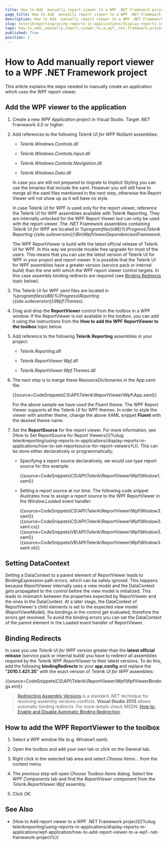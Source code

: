 ```yaml
---
title: How to Add  manually report viewer to a WPF .NET Framework project
page_title: How to Add  manually report viewer to a WPF .NET Framework project 
description: How to Add  manually report viewer to a WPF .NET Framework project
slug: telerikreporting/using-reports-in-applications/display-reports-in-applications/wpf-application/how-to-add--manually-report-viewer-to-a-wpf-.net-framework-project
tags: how,to,add,,manually,report,viewer,to,a,wpf,.net,framework,project
published: True
position: 3
---
```


# How to Add  manually report viewer to a WPF .NET Framework project

This article explains the steps needed to manually create an application which uses the WPF report viewer. 

## Add the WPF viewer to the application

1. Create a new *WPF Application* project in Visual Studio. Target .NET Framework 4.0 or higher. 

1. Add references to the following *Telerik UI for WPF* NoXaml assemblies: 

	+ *Telerik.Windows.Controls.dll* 

	+ *Telerik.Windows.Controls.Input.dll* 

	+ *Telerik.Windows.Controls.Navigation.dll* 

	+ *Telerik.Windows.Data.dll* 
    
	In case you are still not prepared to migrate to Implicit Styling you can use the binaries that include the xaml. However you will still have to merge all the xaml files mentioned in the next step, otherwise the Report Viewer will not show up as it will have no style. 
	
	In case Telerik UI for WPF is used only for the report viewer, reference the Telerik UI for WPF assemblies available with Telerik Reporting. They are internally unlocked for the WPF Report Viewer but can only be used with the report viewer. The .NET Framework assemblies containing *Telerik UI for WPF* are located in _%programfiles(x86)%\Progress\Telerik Reporting {{site.suiteversion}}\Bin\WpfViewerDependencies\Framework_.
	
	The WPF ReportViewer is build with the latest official release of Telerik UI for WPF. In this way we provide trouble free upgrade for most of the users. This means that you can use the latest version of Telerik UI for WPF in your project and report viewer. It is possible that the Telerik UI for WPF assemblies have a greater version (service pack or internal build) than the one with which the WPF report viewer control targets. In this case assembly binding redirects are required (see [Binding Redirects](#binding-redirects) topic below). 

1. The Telerik UI for WPF xaml files are located in _%programfiles(x86)%\Progress\Reporting {{site.suiteversion}}\Wpf\Themes)_. 

1. Drag and drop the __ReportViewer__ control from the toolbox in a WPF window. If the ReportViewer is not available in the toolbox, you can add it using the instructions from the __How to add the WPF ReportViewer to the toolbox__ topic below. 

1. Add reference to the following __Telerik.Reporting__ assemblies in your project: 

	+ *Telerik.Reporting.dll* 

	+ *Telerik.ReportViewer.Wpf.dll* 

	+ *Telerik.ReportViewer.Wpf.Themes.dll* 

1. The next step is to merge these ResourceDictionaries in the App.xaml file: 

	{{source=CodeSnippets\CS\API\Telerik\ReportViewer\Wpf\App.xaml}}

	For the above sample we have used the Fluent theme. The WPF Report Viewer supports all the Telerik UI for WPF themes. In order to style the viewer with another theme, change the above XAML snippet __Fluent__ with the desired theme name. 

1. Set the __ReportSource__ for the report viewer. For more information, see [How to Set ReportSource for Report Viewers]({%slug telerikreporting/using-reports-in-applications/display-reports-in-applications/how-to-set-reportsource-for-report-viewers%}). This can be done either declaratively or programmatically: 

	+ Specifying a report source declaratively, we would use type report source for this example: 

		{{source=CodeSnippets\CS\API\Telerik\ReportViewer\Wpf\Window1.xaml}}

	+ Setting a report source at run time. The following code snippet illustrates how to assign a report source to the WPF ReportViewer in the *Window.Loaded* event handler: 

		{{source=CodeSnippets\CS\API\Telerik\ReportViewer\Wpf\Window3.xaml}}
		{{source=CodeSnippets\CS\API\Telerik\ReportViewer\Wpf\Window3.xaml.cs}}
		{{source=CodeSnippets\VB\API\Telerik\ReportViewer\Wpf\Window3.xaml}}
		{{source=CodeSnippets\VB\API\Telerik\ReportViewer\Wpf\Window3.xaml.vb}}


## Setting DataContext

Setting a DataContext to a parent element of ReportViewer leads to BindingExpression path errors, which can be safely ignored. This happens because ReportViewer internally uses a view model and the DataContext gets propagated to the control before the view model is initialized. This leads to mismatch between the properties expected by ReportViewer and the ones in the DataContext. At a later stage, the DataContext of ReportViewer's child elements is set to the expected view model (ReportViewModel), the bindings in the control get evaluated, therefore the errors get resolved. To avoid the binding errors you can set the DataContext of the parent element in the Loaded event handler of ReportViewer. 

## Binding Redirects

In case you use *Telerik UI for WPF* version greater than the __latest official release__ (service pack or internal build) you have to redirect all assemblies required by the *Telerik WPF ReportViewer* to their latest versions. To do this, add the following __bindingRedirects__ to your __app.config__ and replace the "__2010.1.421.35__" with the exact version of *Telerik UI for WPF* assemblies: 

{{source=CodeSnippets\CS\API\Telerik\ReportViewer\Wpf\WpfViewerBindings.xml}}

> [Redirecting Assembly Versions](http://msdn.microsoft.com/en-us/library/7wd6ex19(v=vs.110).aspx) is a standard .NET technique for resolving assembly versions conflicts. __Visual Studio 2013__ allows automatic binding redirects. For more details check MSDN: [How to: Enable and Disable Automatic Binding Redirection](http://msdn.microsoft.com/en-us/library/2fc472t2(v=vs.110).aspx). 

## How to add the WPF ReportViewer to the toolbox

1. Select a WPF window file (e.g. Window1.xaml). 

1. Open the toolbox and add your own tab or click on the General tab. 

1. Right click in the selected tab area and select *Choose Items…* from the context menu. 

1. The previous step will open *Choose Toolbox Items* dialog. Select the *WPF Components* tab and find the *ReportViewer* component from the *Telerik.ReportViewer.Wpf* assembly. 

1. Click *OK*.

## See Also

* [How to Add report viewer to a WPF .NET Framework project]({%slug telerikreporting/using-reports-in-applications/display-reports-in-applications/wpf-application/how-to-add-report-viewer-to-a-wpf-.net-framework-project%})
